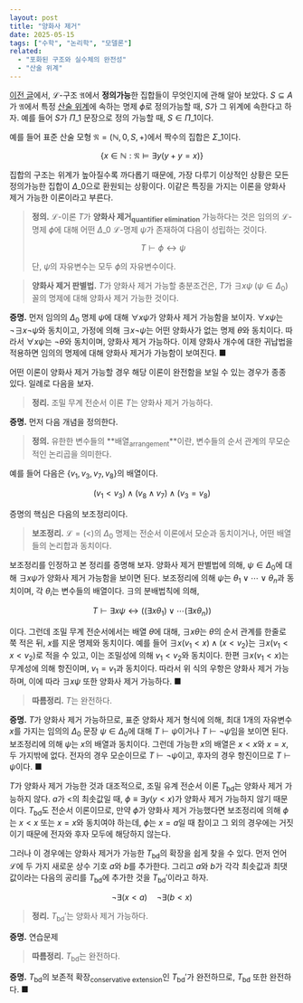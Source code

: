```yaml
---
layout: post
title: "양화사 제거"
date: 2025-05-15
tags: ["수학", "논리학", "모델론"]
related:
  - "포화된 구조와 실수체의 완전성"
  - "산술 위계"
---
```


[이전 글](https://dimenerno.github.io/2025/05/08/saturation/)에서, $\mathcal{L}$-구조 $\mathfrak{A}$에서 **정의가능**한 집합들이 무엇인지에 관해 알아 보았다. $S \subseteq A$가 $\mathfrak{A}$에서 특정 [산술 위계](https://dimenerno.github.io/2025/02/07/arithmetic-hierarchy/)에 속하는 명제 $\phi$로 정의가능할 때, $S$가 그 위계에 속한다고 하자. 예를 들어 $S$가 $\Pi\_1$ 문장으로 정의 가능할 때, $S \in \Pi\_1$이다.

예를 들어 표준 산술 모형 $\mathfrak{N} = (\mathbb{N}, 0, S, +)$에서 짝수의 집합은 $\Sigma\_1$이다.

$$
\{ x \in \mathbb{N} : \mathfrak{N} \vDash \exists y (y + y = x) \}
$$

집합의 구조는 위계가 높아질수록 까다롭기 때문에, 가장 다루기 이상적인 상황은 모든 정의가능한 집합이 $\Delta\_0$으로 환원되는 상황이다. 이같은 특징을 가지는 이론을 양화사 제거 가능한 이론이라고 부른다.

> **정의.** $\mathcal{L}$-이론 $T$가 **양화사 제거<sub>quantifier elimination</sub>** 가능하다는 것은 임의의 $\mathcal{L}$-명제 $\phi$에 대해 어떤 $\Delta\_0$ $\mathcal{L}$-명제 $\psi$가 존재하여 다음이 성립하는 것이다.
>
> $$T \vdash \phi \leftrightarrow \psi$$
>
> 단, $\psi$의 자유변수는 모두 $\phi$의 자유변수이다.

> **양화사 제거 판별법.** $T$가 양화사 제거 가능할 충분조건은, $T$가 $\exists x \psi \; (\psi \in \Delta_0)$ 꼴의 명제에 대해 양화사 제거 가능한 것이다.

**증명.** 먼저 임의의 $\Delta_0$ 명제 $\psi$에 대해 $\forall x \psi$가 양화사 제거 가능함을 보이자. $\forall x \psi$는 $\lnot\exists x \lnot \psi$와 동치이고, 가정에 의해 $\exists x \lnot \psi$는 어떤 양화사가 없는 명제 $\theta$와 동치이다. 따라서 $\forall x \psi$는 $\lnot \theta$와 동치이며, 양화사 제거 가능하다. 이제 양화사 개수에 대한 귀납법을 적용하면 임의의 명제에 대해 양화사 제거가 가능함이 보여진다. ■

어떤 이론이 양화사 제거 가능할 경우 해당 이론이 완전함을 보일 수 있는 경우가 종종 있다. 일례로 다음을 보자.

> **정리.** 조밀 무계 전순서 이론 $T$는 양화사 제거 가능하다.

**증명.** 먼저 다음 개념을 정의한다.

> **정의.** 유한한 변수들의 **배열<sub>arrangement</sub>**이란, 변수들의 순서 관계의 무모순적인 논리곱을 의미한다.

예를 들어 다음은 $\lbrace v_1, v_3, v_7, v_8 \rbrace$의 배열이다.

$$
(v_1 < v_3) \land (v_8 \land v_7) \land (v_3 = v_8)
$$

증명의 핵심은 다음의 보조정리이다.

> **보조정리.** $\mathcal{L} = (<)$의 $\Delta_0$ 명제는 전순서 이론에서 모순과 동치이거나, 어떤 배열들의 논리합과 동치이다.

보조정리를 인정하고 본 정리를 증명해 보자. 양화사 제거 판별법에 의해, $\psi \in \Delta_0$에 대해 $\exists x \psi$가 양화사 제거 가능함을 보이면 된다. 보조정리에 의해 $\psi$는 $\theta_1 \lor \cdots \lor \theta_n$과 동치이며, 각 $\theta_i$는 변수들의 배열이다. $\exists$의 분배법칙에 의해,

$$
T \vdash \exists x \psi \leftrightarrow \Big( (\exists x \theta_1) \lor \cdots (\exists x \theta_n) \Big)
$$

이다. 그런데 조밀 무계 전순서에서는 배열 $\theta$에 대해, $\exists x \theta$는 $\theta$의 순서 관계를 한줄로 쭉 적은 뒤, $x$를 지운 명제와 동치이다. 예를 들어 $\exists x (v_1 < x) \land (x < v_2)$는 $\exists x (v_1 < x < v_2)$로 적을 수 있고, 이는 조밀성에 의해 $v_1 < v_2$와 동치이다. 한편 $\exists x (v_1 < x)$는 무계성에 의해 항진이며, $v_1 = v_1$과 동치이다. 따라서 위 식의 우항은 양화사 제거 가능하며, 이에 따라 $\exists x \psi$ 또한 양화사 제거 가능하다. ■

> **따름정리.** $T$는 완전하다.

**증명.** $T$가 양화사 제거 가능하므로, 표준 양화사 제거 형식에 의해, 최대 1개의 자유변수 $x$를 가지는 임의의 $\Delta_0$ 문장 $\psi \in \Delta_0$에 대해 $T \vdash \psi$이거나 $T \vdash \lnot\psi$임을 보이면 된다. 보조정리에 의해 $\psi$는 $x$의 배열과 동치이다. 그런데 가능한 $x$의 배열은 $x < x$와 $x = x$, 두 가지밖에 없다. 전자의 경우 모순이므로 $T \vdash \lnot\psi$이고, 후자의 경우 항진이므로 $T \vdash \psi$이다. ■

$T$가 양화사 제거 가능한 것과 대조적으로, 조밀 유계 전순서 이론 $T_{\mathrm{bd}}$는 양화사 제거 가능하지 않다. $a$가 $<$의 최솟값일 때, $\phi \equiv \exists y (y < x)$가 양화사 제거 가능하지 않기 때문이다. $T_{\mathrm{bd}}$도 전순서 이론이므로, 만약 $\phi$가 양화사 제거 가능했다면 보조정리에 의해 $\phi$는 $x < x$ 또는 $x = x$와 동치여야 하는데, $\phi$는 $x = a$일 때 참이고 그 외의 경우에는 거짓이기 때문에 전자와 후자 모두에 해당하지 않는다.

그러나 이 경우에는 양화사 제거가 가능한 $T_{\mathrm{bd}}$의 확장을 쉽게 찾을 수 있다. 먼저 언어 $\mathcal{L}$에 두 가지 새로운 상수 기호 $a$와 $b$를 추가한다. 그리고 $a$와 $b$가 각각 최솟값과 최댓값이라는 다음의 공리를 $T_{\mathrm{bd}}$에 추가한 것을 $T_{\mathrm{bd}}'$이라고 하자.

$$
\lnot \exists (x < a) \quad \lnot \exists (b < x)
$$

> **정리.** $T_{\mathrm{bd}}'$는 양화사 제거 가능하다.

**증명.** 연습문제

> **따름정리.** $T_{\mathrm{bd}}$는 완전하다.

**증명.** $T_{\mathrm{bd}}$의 보존적 확장<sub>conservative extension</sub>인 $T_{\mathrm{bd}}'$가 완전하므로, $T_{\mathrm{bd}}$ 또한 완전하다. ■
